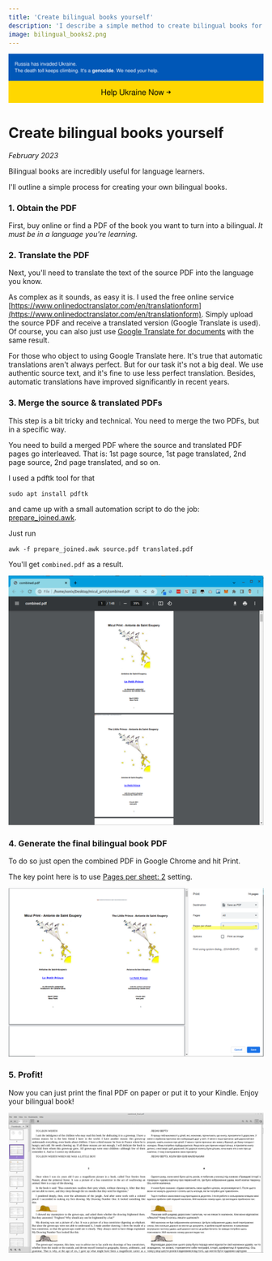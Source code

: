 ```yaml
---
title: 'Create bilingual books yourself'
description: 'I describe a simple method to create bilingual books for personal use'
image: bilingual_books2.png
---
```

[![Stand With Ukraine](https://raw.githubusercontent.com/vshymanskyy/StandWithUkraine/main/banner2-direct.svg)](https://stand-with-ukraine.pp.ua)

# Create bilingual books yourself

_February 2023_

Bilingual books are incredibly useful for language learners. 

I'll outline a simple process for creating your own bilingual books. 

### 1. Obtain the PDF

First, buy online or find a PDF of the book you want to turn into a bilingual. _It must be in a language you're learning._  

### 2. Translate the PDF

Next, you'll need to translate the text of the source PDF into the language you know. 

As complex as it sounds, as easy it is. I used the free online service [https://www.onlinedoctranslator.com/en/translationform](https://www.onlinedoctranslator.com/en/translationform). Simply upload the source PDF and receive a translated version (Google Translate is used). Of course, you can also just use [Google Translate for documents](https://translate.google.com/?op=docs) with the same result.  

For those who object to using Google Translate here. It's true that automatic translations aren't always perfect. But for our task it's not a big deal. We use authentic source text, and it's fine to use less perfect translation. Besides, automatic translations have improved significantly in recent years.

### 3. Merge the source & translated PDFs

This step is a bit tricky and technical. You need to merge the two PDFs, but in a specific way. 

You need to build a merged PDF where the source and translated PDF pages go interleaved. That is: 1st page source, 1st page translated, 2nd page source, 2nd page translated, and so on.

I used a pdftk tool for that 

```
sudo apt install pdftk
```

and came up with a small automation script to do the job: [prepare_joined.awk](https://github.com/xonixx/bilingual_books/blob/main/prepare_joined.awk).

Just run
```
awk -f prepare_joined.awk source.pdf translated.pdf 
```

You'll get `combined.pdf` as a result.

![](bilingual_books1.png)

### 4. Generate the final bilingual book PDF
                                        
To do so just open the combined PDF in Google Chrome and hit Print.

The key point here is to use <ins>Pages per sheet: 2</ins> setting.

![](bilingual_books2.png)

### 5. Profit!
  
Now you can just print the final PDF on paper or put it to your Kindle. Enjoy your bilingual book!

![](bilingual_books3.png)